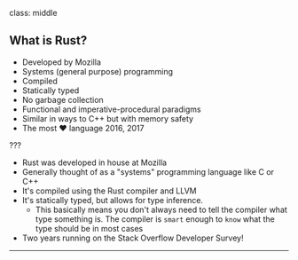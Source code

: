class: middle
## What is Rust?

- Developed by Mozilla
- Systems (general purpose) programming
- Compiled
- Statically typed
- No garbage collection
- Functional and imperative-procedural paradigms
- Similar in ways to C++ but with memory safety
- The most ❤️  language 2016, 2017

???

- Rust was developed in house at Mozilla
- Generally thought of as a "systems" programming language like C or C++
- It's compiled using the Rust compiler and LLVM
- It's statically typed, but allows for type inference.
  - This basically means you don't always need to tell the compiler what type
    something is. The compiler is `smart` enough to `know` what the type should
    be in most cases
- Two years running on the Stack Overflow Developer Survey!

---
